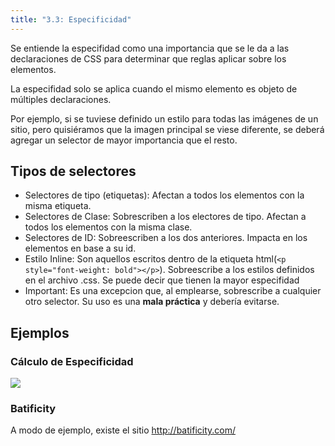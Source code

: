 ```yaml
---
title: "3.3: Especificidad"
---
```


Se entiende la especifidad como una importancia que se le da a las declaraciones de CSS para determinar que reglas aplicar sobre los elementos.

La especifidad solo se aplica cuando el mismo elemento es objeto de múltiples declaraciones.

Por ejemplo, si se tuviese definido un estilo para todas las imágenes de un sitio, pero quisiéramos que la imagen principal se viese diferente, se deberá agregar un selector de mayor importancia que el resto.

## Tipos de selectores

- Selectores de tipo (etiquetas): Afectan a todos los elementos con la misma etiqueta.
- Selectores de Clase: Sobrescriben a los electores de tipo. Afectan a todos los elementos con la misma clase.
- Selectores de ID: Sobreescriben a los dos anteriores. Impacta en los elementos en base a su id.
- Estilo Inline: Son aquellos escritos dentro de la etiqueta html(`<p style="font-weight: bold"></p>`). Sobreescribe a los estilos definidos en el archivo .css. Se puede decir que tienen la mayor especifidad
- Important: Es una excepcion que, al emplearse, sobrescribe a cualquier otro selector. Su uso es una **mala práctica** y debería evitarse.

## Ejemplos

### Cálculo de Especificidad

![](/img/specificity.png)

### Batificity

A modo de ejemplo, existe el sitio http://batificity.com/